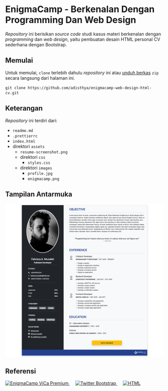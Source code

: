 # EnigmaCamp - Berkenalan Dengan Programming Dan Web Design

*Repository* ini berisikan *source code* studi kasus materi berkenalan dengan *programming* dan *web design*, yaitu pembuatan desain HTML personal CV sederhana dengan Bootstrap.

## Memulai

Untuk memulai, `clone` terlebih dahulu *repository* ini atau [unduh berkas](https://github.com/adisthya/enigmacamp-web-design-html-cv/archive/master.zip) `zip` secara langsung dari halaman ini.

```language
git clone https://github.com/adisthya/enigmacamp-web-design-html-cv.git
```

## Keterangan

*Repository* ini terdiri dari:

- `readme.md`
- `.prettierrc`
- `index.html`
- direktori `assets`
  - `resume-screenshot.png`
  - direktori `css`
    - `styles.css`
  - direktori `images`
    - `profile.jpg`
    - `enigmacamp.png`

## Tampilan Antarmuka

![Resume](assets/resume-screenshot.png)

## Referensi

<a href="https://premium.enigmacamp.com" title="EnigmaCamp ViCa Premium">
  <img src="https://www.enigmacamp.com/portal/assets/img/new-logo/logo-enigmacamp-gkhebat-color.png" height="50" alt="EnigmaCamp ViCa Premium" />
</a>&emsp;
<a href="https://getboostrap.com" title="Twitter Bootstrap" rel="nofollow">
  <img src="https://getbootstrap.com/docs/5.0/assets/brand/bootstrap-logo.svg" height="50" alt="Twitter Bootstrap" />
</a>&emsp;
<a href="https://www.w3schools.com/html/" title="HTML" rel="nofollow">
  <img src="https://www.w3.org/html/logo/img/mark-word-icon.png" height="50" alt="HTML" />
</a>
